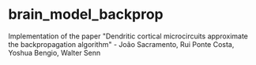 # brain_model_backprop
Implementation of the paper "Dendritic cortical microcircuits approximate the backpropagation algorithm" - João Sacramento, Rui Ponte Costa, Yoshua Bengio, Walter Senn
